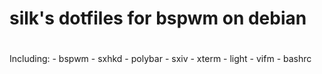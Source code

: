 # silk's dotfiles for bspwm on debian
#
Including:
	- bspwm 
	- sxhkd 
	- polybar 
	- sxiv 
	- xterm 
	- light 
	- vifm 
	- bashrc 
#

